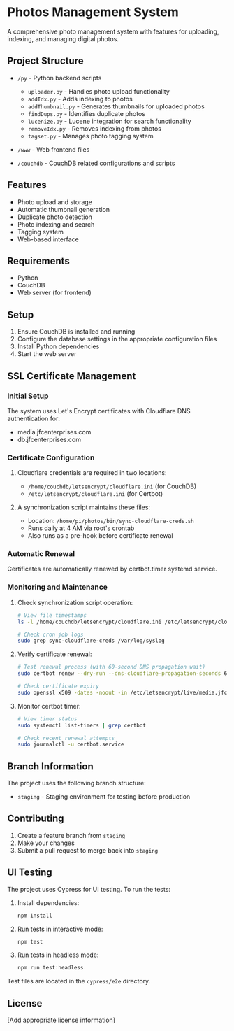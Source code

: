 # Photos Management System

A comprehensive photo management system with features for uploading, indexing, and managing digital photos.

## Project Structure

- `/py` - Python backend scripts
  - `uploader.py` - Handles photo upload functionality
  - `addIdx.py` - Adds indexing to photos
  - `addThumbnail.py` - Generates thumbnails for uploaded photos
  - `findDups.py` - Identifies duplicate photos
  - `lucenize.py` - Lucene integration for search functionality
  - `removeIdx.py` - Removes indexing from photos
  - `tagset.py` - Manages photo tagging system

- `/www` - Web frontend files
- `/couchdb` - CouchDB related configurations and scripts

## Features

- Photo upload and storage
- Automatic thumbnail generation
- Duplicate photo detection
- Photo indexing and search
- Tagging system
- Web-based interface

## Requirements

- Python
- CouchDB
- Web server (for frontend)

## Setup

1. Ensure CouchDB is installed and running
2. Configure the database settings in the appropriate configuration files
3. Install Python dependencies
4. Start the web server

## SSL Certificate Management

### Initial Setup

The system uses Let's Encrypt certificates with Cloudflare DNS authentication for:
- media.jfcenterprises.com
- db.jfcenterprises.com

### Certificate Configuration

1. Cloudflare credentials are required in two locations:
   - `/home/couchdb/letsencrypt/cloudflare.ini` (for CouchDB)
   - `/etc/letsencrypt/cloudflare.ini` (for Certbot)

2. A synchronization script maintains these files:
   - Location: `/home/pi/photos/bin/sync-cloudflare-creds.sh`
   - Runs daily at 4 AM via root's crontab
   - Also runs as a pre-hook before certificate renewal

### Automatic Renewal

Certificates are automatically renewed by certbot.timer systemd service.

### Monitoring and Maintenance

1. Check synchronization script operation:
   ```bash
   # View file timestamps
   ls -l /home/couchdb/letsencrypt/cloudflare.ini /etc/letsencrypt/cloudflare.ini
   
   # Check cron job logs
   sudo grep sync-cloudflare-creds /var/log/syslog
   ```

2. Verify certificate renewal:
   ```bash
   # Test renewal process (with 60-second DNS propagation wait)
   sudo certbot renew --dry-run --dns-cloudflare-propagation-seconds 60
   
   # Check certificate expiry
   sudo openssl x509 -dates -noout -in /etc/letsencrypt/live/media.jfcenterprises.com/cert.pem
   ```

3. Monitor certbot timer:
   ```bash
   # View timer status
   sudo systemctl list-timers | grep certbot
   
   # Check recent renewal attempts
   sudo journalctl -u certbot.service
   ```

## Branch Information

The project uses the following branch structure:
- `staging` - Staging environment for testing before production

## Contributing

1. Create a feature branch from `staging`
2. Make your changes
3. Submit a pull request to merge back into `staging`

## UI Testing

The project uses Cypress for UI testing. To run the tests:

1. Install dependencies:
   ```bash
   npm install
   ```

2. Run tests in interactive mode:
   ```bash
   npm test
   ```

3. Run tests in headless mode:
   ```bash
   npm run test:headless
   ```

Test files are located in the `cypress/e2e` directory.

## License

[Add appropriate license information]